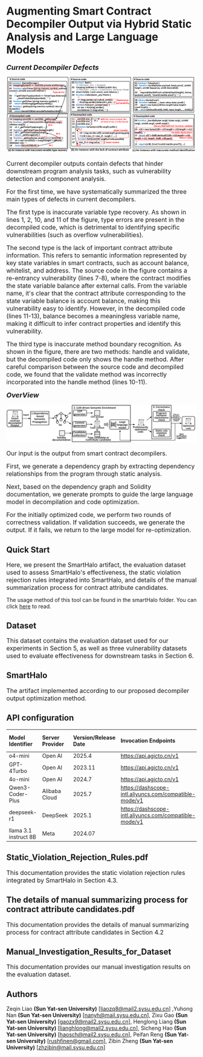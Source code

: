# Augmenting Smart Contract Decompiler Output via Hybrid Static Analysis and Large Language Models

<font size="4">***Current Decompiler Defects***</font>

![motivatingExample](images/README/1736236010920.png)

<font size="3">Current decompiler outputs contain defects that hinder downstream program analysis tasks, such as vulnerability detection and component analysis.</font>

<font size="3">For the first time, we have systematically summarized the three main types of defects in current decompilers.</font>

<font size="3">The first type is inaccurate variable type recovery. As shown in lines 1, 2, 10, and 11 of the figure, type errors are present in the decompiled code, which is detrimental to identifying specific vulnerabilities (such as overflow vulnerabilities).</font>

<font size="3">The second type is the lack of important contract attribute information. This refers to semantic information represented by key state variables in smart contracts, such as account balance, whitelist, and address. The source code in the figure contains a re-entrancy vulnerability (lines 7-8), where the contract modifies the state variable balance after external calls. From the variable name, it's clear that the contract attribute corresponding to the state variable balance is account balance, making this vulnerability easy to identify. However, in the decompiled code (lines 11-13), balance becomes a meaningless variable name, making it difficult to infer contract properties and identify this vulnerability.</font>

<font size="3">The third type is inaccurate method boundary recognition. As shown in the figure, there are two methods: handle and validate, but the decompiled code only shows the handle method. After careful comparison between the source code and decompiled code, we found that the validate method was incorrectly incorporated into the handle method (lines 10-11).</font>

<font size="4">***OverView***</font>

![1736236806928](images/README/1736236806928.png)

<font size="3">Our input is the output from smart contract decompilers.</font>

<font size="3">First, we generate a dependency graph by extracting dependency relationships from the program through static analysis.</font>

<font size="3">Next, based on the dependency graph and Solidity documentation, we generate prompts to guide the large language model in decompilation and code optimization.</font>

<font size="3">For the initially optimized code, we perform two rounds of correctness validation. If validation succeeds, we generate the output. If it fails, we return to the large model for re-optimization.</font>

## Quick Start

<font size="3">Here, we present the SmartHalo artifact, the evaluation dataset used to assess SmartHalo's effectiveness, the static violation rejection rules integrated into SmartHalo, and details of the manual summarization process for contract attribute candidates.</font>

The usage method of this tool can be found in the smartHalo folder. You can click [here](./SmartHalo/README.md) to read.

## Dataset

<font size="3">This dataset contains the evaluation dataset used for our experiments in Section 5, as well as three vulnerability datasets used to evaluate effectiveness for downstream tasks in Section 6.</font>

## SmartHalo

<font size="3">The artifact implemented according to our proposed decompiler output optimization method.</font>

## API configuration

| Model Identifier      | Server Provider | Version/Release Date | Invocation Endpoints                                  | Context Length Limit | Repository Address                        |
|:----------------------|:----------------|:---------------------|:------------------------------------------------------|:---------------------|:-------------------------------------------|
| o4-mini               | Open AI         | 2025.4               | https://api.agicto.cn/v1                              | 20W                  | /                                          |
| GPT-4Turbo            | Open AI         | 2023.11              | https://api.agicto.cn/v1                              | 128K                 | /                                          |
| 4o-mini               | Open AI         | 2024.7               | https://api.agicto.cn/v1                              | 128K                 | /                                          |
| Qwen3-Coder-Plus      | Alibaba Cloud   | 2025.7               | https://dashscope-intl.aliyuncs.com/compatible-mode/v1 | 128K                 | https://github.com/QwenLM/qwen-code        |
| deepseek-r1           | DeepSeek        | 2025.1               | https://dashscope-intl.aliyuncs.com/compatible-mode/v1 | 128K                 | https://github.com/deepseek-ai/DeepSeek-R1 |
| llama 3.1 instruct 8B | Meta            | 2024.07              |                                                       | 128k                 | https://github.com/meta-llama/llama        |

## Static_Violation_Rejection_Rules.pdf

<font size="3">This documentation provides the static violation rejection rules integrated by SmartHalo in Section 4.3.</font>

## The details of manual summarizing process for contract attribute candidates.pdf

<font size="3">This documentation provides the details of manual summarizing process for contract attribute candidates in Section 4.2</font>

## Manual_Investigation_Results_for_Dataset

<font size="3">This documentation provides our manual investigation results on the evaluation dataset.</font>

## Authors

Zeqin Liao **(Sun Yat-sen University)** [[liaozq8@mail2.sysu.edu.cn](mailto:liaozq8@mail2.sysu.edu.cn)] ,Yuhong Nan **(Sun Yat-sen University)** [[nanyh@mail.sysu.edu.cn](mailto:nanyh@mail.sysu.edu.cn)], Zixu Gao **(Sun Yat-sen University)** [[gaozx9@mail2.sysu.edu.cn](mailto:gaozx9@mail2.sysu.edu.cn)], Henglong Liang **(Sun Yat-sen University)** [[lianghlong@mail2.sysu.edu.cn](mailto:lianghlong@mail2.sysu.edu.cn)], Sicheng Hao **(Sun Yat-sen University)** [[haosch@mail2.sysu.edu.cn](mailto:haosch@mail2.sysu.edu.cn)], Peifan Reng **(Sun Yat-sen University)** [[rushfinen@gmail.com](mailto:rushfinen@gmail.com)], Zibin Zheng **(Sun Yat-sen University)** [[zhzibin@mail.sysu.edu.cn](mailto:zhzibin@mail.sysu.edu.cn)]
